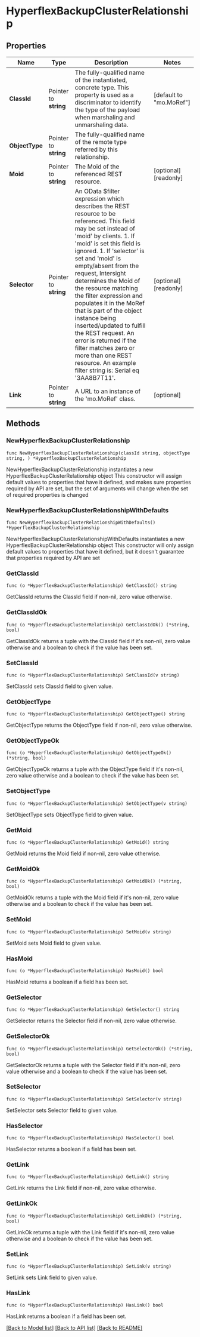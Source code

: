 # HyperflexBackupClusterRelationship

## Properties

Name | Type | Description | Notes
------------ | ------------- | ------------- | -------------
**ClassId** | Pointer to **string** | The fully-qualified name of the instantiated, concrete type. This property is used as a discriminator to identify the type of the payload when marshaling and unmarshaling data. | [default to "mo.MoRef"]
**ObjectType** | Pointer to **string** | The fully-qualified name of the remote type referred by this relationship. | 
**Moid** | Pointer to **string** | The Moid of the referenced REST resource. | [optional] [readonly] 
**Selector** | Pointer to **string** | An OData $filter expression which describes the REST resource to be referenced. This field may be set instead of &#39;moid&#39; by clients. 1. If &#39;moid&#39; is set this field is ignored. 1. If &#39;selector&#39; is set and &#39;moid&#39; is empty/absent from the request, Intersight determines the Moid of the resource matching the filter expression and populates it in the MoRef that is part of the object instance being inserted/updated to fulfill the REST request. An error is returned if the filter matches zero or more than one REST resource. An example filter string is: Serial eq &#39;3AA8B7T11&#39;. | [optional] [readonly] 
**Link** | Pointer to **string** | A URL to an instance of the &#39;mo.MoRef&#39; class. | [optional] 

## Methods

### NewHyperflexBackupClusterRelationship

`func NewHyperflexBackupClusterRelationship(classId string, objectType string, ) *HyperflexBackupClusterRelationship`

NewHyperflexBackupClusterRelationship instantiates a new HyperflexBackupClusterRelationship object
This constructor will assign default values to properties that have it defined,
and makes sure properties required by API are set, but the set of arguments
will change when the set of required properties is changed

### NewHyperflexBackupClusterRelationshipWithDefaults

`func NewHyperflexBackupClusterRelationshipWithDefaults() *HyperflexBackupClusterRelationship`

NewHyperflexBackupClusterRelationshipWithDefaults instantiates a new HyperflexBackupClusterRelationship object
This constructor will only assign default values to properties that have it defined,
but it doesn't guarantee that properties required by API are set

### GetClassId

`func (o *HyperflexBackupClusterRelationship) GetClassId() string`

GetClassId returns the ClassId field if non-nil, zero value otherwise.

### GetClassIdOk

`func (o *HyperflexBackupClusterRelationship) GetClassIdOk() (*string, bool)`

GetClassIdOk returns a tuple with the ClassId field if it's non-nil, zero value otherwise
and a boolean to check if the value has been set.

### SetClassId

`func (o *HyperflexBackupClusterRelationship) SetClassId(v string)`

SetClassId sets ClassId field to given value.


### GetObjectType

`func (o *HyperflexBackupClusterRelationship) GetObjectType() string`

GetObjectType returns the ObjectType field if non-nil, zero value otherwise.

### GetObjectTypeOk

`func (o *HyperflexBackupClusterRelationship) GetObjectTypeOk() (*string, bool)`

GetObjectTypeOk returns a tuple with the ObjectType field if it's non-nil, zero value otherwise
and a boolean to check if the value has been set.

### SetObjectType

`func (o *HyperflexBackupClusterRelationship) SetObjectType(v string)`

SetObjectType sets ObjectType field to given value.


### GetMoid

`func (o *HyperflexBackupClusterRelationship) GetMoid() string`

GetMoid returns the Moid field if non-nil, zero value otherwise.

### GetMoidOk

`func (o *HyperflexBackupClusterRelationship) GetMoidOk() (*string, bool)`

GetMoidOk returns a tuple with the Moid field if it's non-nil, zero value otherwise
and a boolean to check if the value has been set.

### SetMoid

`func (o *HyperflexBackupClusterRelationship) SetMoid(v string)`

SetMoid sets Moid field to given value.

### HasMoid

`func (o *HyperflexBackupClusterRelationship) HasMoid() bool`

HasMoid returns a boolean if a field has been set.

### GetSelector

`func (o *HyperflexBackupClusterRelationship) GetSelector() string`

GetSelector returns the Selector field if non-nil, zero value otherwise.

### GetSelectorOk

`func (o *HyperflexBackupClusterRelationship) GetSelectorOk() (*string, bool)`

GetSelectorOk returns a tuple with the Selector field if it's non-nil, zero value otherwise
and a boolean to check if the value has been set.

### SetSelector

`func (o *HyperflexBackupClusterRelationship) SetSelector(v string)`

SetSelector sets Selector field to given value.

### HasSelector

`func (o *HyperflexBackupClusterRelationship) HasSelector() bool`

HasSelector returns a boolean if a field has been set.

### GetLink

`func (o *HyperflexBackupClusterRelationship) GetLink() string`

GetLink returns the Link field if non-nil, zero value otherwise.

### GetLinkOk

`func (o *HyperflexBackupClusterRelationship) GetLinkOk() (*string, bool)`

GetLinkOk returns a tuple with the Link field if it's non-nil, zero value otherwise
and a boolean to check if the value has been set.

### SetLink

`func (o *HyperflexBackupClusterRelationship) SetLink(v string)`

SetLink sets Link field to given value.

### HasLink

`func (o *HyperflexBackupClusterRelationship) HasLink() bool`

HasLink returns a boolean if a field has been set.


[[Back to Model list]](../README.md#documentation-for-models) [[Back to API list]](../README.md#documentation-for-api-endpoints) [[Back to README]](../README.md)


